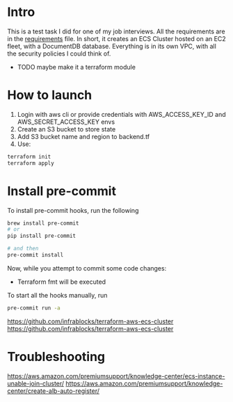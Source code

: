 # Intro
This is a test task I did for one of my job interviews. All the requirements are in the [requirements](./requirements.md) file. 
In short, it creates an ECS Cluster hosted on an EC2 fleet, with a DocumentDB database. Everything is in its own VPC, with all the security policies I could think of.
- TODO maybe make it a terraform module

# How to launch
1. Login with aws cli or provide credentials with AWS_ACCESS_KEY_ID and AWS_SECRET_ACCESS_KEY envs
2. Create an S3 bucket to store state
3. Add S3 bucket name and region to backend.tf
4. Use:
```bash
terraform init
terraform apply
```


# Install pre-commit
To install pre-commit hooks, run the following
```bash
brew install pre-commit
# or
pip install pre-commit

# and then
pre-commit install
```

Now, while you attempt to commit some code changes:
* Terraform fmt will be executed

To start all the hooks manually, run
```bash
pre-commit run -a
```
https://github.com/infrablocks/terraform-aws-ecs-cluster
https://github.com/infrablocks/terraform-aws-ecs-cluster


# Troubleshooting 
https://aws.amazon.com/premiumsupport/knowledge-center/ecs-instance-unable-join-cluster/
https://aws.amazon.com/premiumsupport/knowledge-center/create-alb-auto-register/

